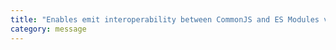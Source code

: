 ```yaml
---
title: "Enables emit interoperability between CommonJS and ES Modules via creation of namespace objects for all imports. Implies 'allowSyntheticDefaultImports'."
category: message
---
```


